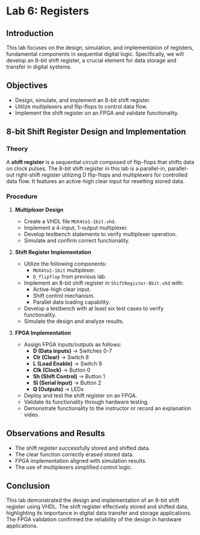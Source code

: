 # Lab 6: Registers

## Introduction
This lab focuses on the design, simulation, and implementation of registers, fundamental components in sequential digital logic. Specifically, we will develop an 8-bit shift register, a crucial element for data storage and transfer in digital systems.

## Objectives
- Design, simulate, and implement an 8-bit shift register.
- Utilize multiplexers and flip-flops to control data flow.
- Implement the shift register on an FPGA and validate functionality.

## 8-bit Shift Register Design and Implementation

### Theory
A **shift register** is a sequential circuit composed of flip-flops that shifts data on clock pulses. The 8-bit shift register in this lab is a parallel-in, parallel-out right-shift register utilizing D flip-flops and multiplexers for controlled data flow. It features an active-high clear input for resetting stored data.

### Procedure
1. **Multiplexer Design**
   - Create a VHDL file `MUX4to1-1bit.vhd`.
   - Implement a 4-input, 1-output multiplexer.
   - Develop testbench statements to verify multiplexer operation.
   - Simulate and confirm correct functionality.

2. **Shift Register Implementation**
   - Utilize the following components:
     - `MUX4to1-1bit` multiplexer.
     - `D_flipflop` from previous lab.
   - Implement an 8-bit shift register in `ShiftRegister-8bit.vhd` with:
     - Active-high clear input.
     - Shift control mechanism.
     - Parallel data loading capability.
   - Develop a testbench with at least six test cases to verify functionality.
   - Simulate the design and analyze results.

3. **FPGA Implementation**
   - Assign FPGA inputs/outputs as follows:
     - **D (Data inputs)** → Switches 0-7
     - **Clr (Clear)** → Switch 8
     - **L (Load Enable)** → Switch 9
     - **Clk (Clock)** → Button 0
     - **Sh (Shift Control)** → Button 1
     - **SI (Serial Input)** → Button 2
     - **Q (Outputs)** → LEDs
   - Deploy and test the shift register on an FPGA.
   - Validate its functionality through hardware testing.
   - Demonstrate functionality to the instructor or record an explanation video.

## Observations and Results
- The shift register successfully stored and shifted data.
- The clear function correctly erased stored data.
- FPGA implementation aligned with simulation results.
- The use of multiplexers simplified control logic.

## Conclusion
This lab demonstrated the design and implementation of an 8-bit shift register using VHDL. The shift register effectively stored and shifted data, highlighting its importance in digital data transfer and storage applications. The FPGA validation confirmed the reliability of the design in hardware applications.
